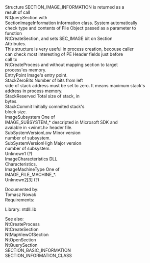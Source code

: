 Structure SECTION\_IMAGE\_INFORMATION is returned as a \
result of call \
NtQuerySection with \
SectionImageInformation information class. System automatically \
check type and contents of File Object passed as a parameter to \
function \
NtCreateSection, and sets SEC\_IMAGE bit on Section \
Attributes. \
This structure is very useful in process creation, becouse caller \
can check most interesting of PE Header fields just before \
call to \
NtCreateProcess and without mapping section to target \
process'es memory. \
EntryPoint Image's entry point. \
StackZeroBits Number of bits from left \
side of stack address must be set to zero. It means maximum stack's \
address in process memory. \
StackReserved Total size of stack, in \
bytes. \
StackCommit Initially commited stack's \
block size. \
ImageSubsystem One of \
IMAGE\_SUBSYSTEM\_\* descripted in Microsoft SDK and \
avaiable in &lt;winnt.h&gt; header file. \
SubSystemVersionLow Minor version \
number of subsystem. \
SubSystemVersionHigh Major version \
number of subsystem. \
Unknown1 \(?\) \
ImageCharacteristics DLL \
Characteristics. \
ImageMachineType One of \
IMAGE\_FILE\_MACHINE\_\*. \
Unknown2\[3\] \(?\)

Documented by: \
Tomasz Nowak \
Requirements:

Library: ntdll.lib

See also: \
NtCreateProcess \
NtCreateSection \
NtMapViewOfSection \
NtOpenSection \
NtQuerySection \
SECTION\_BASIC\_INFORMATION \
SECTION\_INFORMATION\_CLASS
